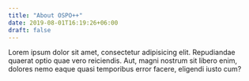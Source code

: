 ```yaml
---
title: "About OSPO++"
date: 2019-08-01T16:19:26+06:00
draft: false
---
```


Lorem ipsum dolor sit amet, consectetur adipisicing elit. Repudiandae quaerat optio quae vero reiciendis. Aut, magni nostrum sit libero enim, dolores nemo eaque quasi temporibus error facere, eligendi iusto cum?